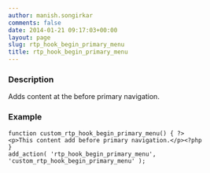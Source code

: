 ```yaml
---
author: manish.songirkar
comments: false
date: 2014-01-21 09:17:03+00:00
layout: page
slug: rtp_hook_begin_primary_menu
title: rtp_hook_begin_primary_menu
---
```


### Description


Adds content at the before primary navigation.


### Example



    
    function custom_rtp_hook_begin_primary_menu() { ?>
    <p>This content add before primary navigation.</p><?php
    }
    add_action( 'rtp_hook_begin_primary_menu', 'custom_rtp_hook_begin_primary_menu' );
